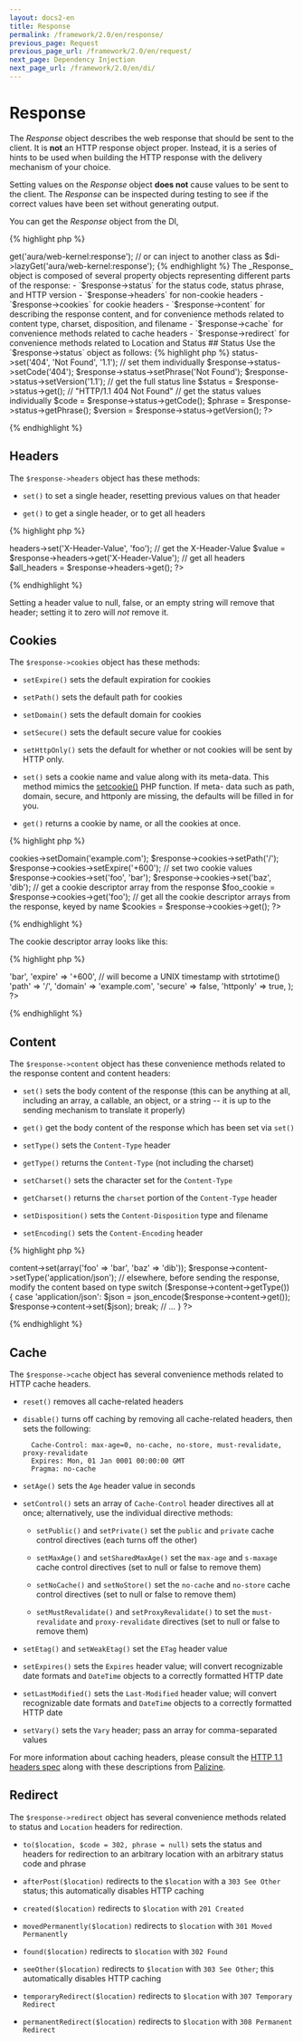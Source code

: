 ```yaml
---
layout: docs2-en
title: Response
permalink: /framework/2.0/en/response/
previous_page: Request
previous_page_url: /framework/2.0/en/request/
next_page: Dependency Injection
next_page_url: /framework/2.0/en/di/
---
```


# Response

The _Response_ object describes the web response that should be sent to the
client. It is **not** an HTTP response object proper. Instead, it is a series
of hints to be used when building the HTTP response with the delivery
mechanism of your choice.

Setting values on the _Response_ object **does not** cause values to be sent
to the client. The _Response_ can be inspected during testing to see if the
correct values have been set without generating output.

You can get the _Response_ object from the DI,

{% highlight php %}
<?php
$di->get('aura/web-kernel:response');

// or can inject to another class as

$di->lazyGet('aura/web-kernel:response');
{% endhighlight %}

The _Response_ object is composed of several property objects representing
different parts of the response:

- `$response->status` for the status code, status phrase, and HTTP version

- `$response->headers` for non-cookie headers

- `$response->cookies` for cookie headers

- `$response->content` for describing the response content, and for
  convenience methods related to content type, charset, disposition, and
  filename

- `$response->cache` for convenience methods related to cache headers

- `$response->redirect` for convenience methods related to Location and Status


## Status

Use the `$response->status` object as follows:

{% highlight php %}
<?php
// set the status code, phrase, and version at once
$response->status->set('404', 'Not Found', '1.1');

// set them individually
$response->status->setCode('404');
$response->status->setPhrase('Not Found');
$response->status->setVersion('1.1');

// get the full status line
$status = $response->status->get(); // "HTTP/1.1 404 Not Found"

// get the status values individually
$code    = $response->status->getCode();
$phrase  = $response->status->getPhrase();
$version = $response->status->getVersion();
?>
{% endhighlight %}

## Headers

The `$response->headers` object has these methods:

- `set()` to set a single header, resetting previous values on that header

- `get()` to get a single header, or to get all headers

{% highlight php %}
<?php
// X-Header-Value: foo
$response->headers->set('X-Header-Value', 'foo');

// get the X-Header-Value
$value = $response->headers->get('X-Header-Value');

// get all headers
$all_headers = $response->headers->get();
?>
{% endhighlight %}

Setting a header value to null, false, or an empty string will remove that
header; setting it to zero will *not* remove it.

## Cookies

The `$response->cookies` object has these methods:

- `setExpire()` sets the default expiration for cookies

- `setPath()` sets the default path for cookies

- `setDomain()` sets the default domain for cookies

- `setSecure()` sets the default secure value for cookies

- `setHttpOnly()` sets the default for whether or not cookies will be sent by
  HTTP only.

- `set()` sets a cookie name and value along with its meta-data. This method
  mimics the [setcookie()](http://php.net/setcookie) PHP function. If meta-
  data such as path, domain, secure, and httponly are missing, the defaults
  will be filled in for you.

- `get()` returns a cookie by name, or all the cookies at once.

{% highlight php %}
<?php
// set a default expire time to 10 minutes from now on a domain and path
$response->cookies->setDomain('example.com');
$response->cookies->setPath('/');
$response->cookies->setExpire('+600');

// set two cookie values
$response->cookies->set('foo', 'bar');
$response->cookies->set('baz', 'dib');

// get a cookie descriptor array from the response
$foo_cookie = $response->cookies->get('foo');

// get all the cookie descriptor arrays from the response, keyed by name
$cookies = $response->cookies->get();
?>
{% endhighlight %}

The cookie descriptor array looks like this:

{% highlight php %}
<?php
$cookies['foo'] = array(
    'value' => 'bar',
    'expire' => '+600', // will become a UNIX timestamp with strtotime()
    'path' => '/',
    'domain' => 'example.com',
    'secure' => false,
    'httponly' => true,
);
?>
{% endhighlight %}


## Content

The `$response->content` object has these convenience methods related to the
response content and content headers:

- `set()` sets the body content of the response (this can be anything at all,
  including an array, a callable, an object, or a string -- it is up to the
  sending mechanism to translate it properly)

- `get()` get the body content of the response which has been set via `set()`

- `setType()` sets the `Content-Type` header

- `getType()` returns the `Content-Type` (not including the charset)

- `setCharset()` sets the character set for the `Content-Type`

- `getCharset()` returns the `charset` portion of the `Content-Type` header

- `setDisposition()` sets the `Content-Disposition` type and filename

- `setEncoding()` sets the `Content-Encoding` header

{% highlight php %}
<?php
// set the response content, type, and charset
$response->content->set(array('foo' => 'bar', 'baz' => 'dib'));
$response->content->setType('application/json');

// elsewhere, before sending the response, modify the content based on type
switch ($response->content->getType()) {
    case 'application/json':
        $json = json_encode($response->content->get());
        $response->content->set($json);
        break;
    // ...
}
?>
{% endhighlight %}


## Cache

The `$response->cache` object has several convenience methods related to HTTP
cache headers.

- `reset()` removes all cache-related headers

- `disable()` turns off caching by removing all cache-related headers, then
  sets the following:

        Cache-Control: max-age=0, no-cache, no-store, must-revalidate, proxy-revalidate
        Expires: Mon, 01 Jan 0001 00:00:00 GMT
        Pragma: no-cache

- `setAge()` sets the `Age` header value in seconds

- `setControl()` sets an array of `Cache-Control` header directives all at
  once; alternatively, use the individual directive methods:

    - `setPublic()` and `setPrivate()` set the `public` and `private` cache
      control directives (each turns off the other)

    - `setMaxAge()` and `setSharedMaxAge()` set the `max-age` and `s-maxage`
      cache control directives (set to null or false to remove them)

    - `setNoCache()` and `setNoStore()` set the `no-cache` and `no-store`
      cache control directives (set to null or false to remove them)

    - `setMustRevalidate()` and `setProxyRevalidate()` to set the
      `must-revalidate` and `proxy-revalidate` directives (set to null or
      false to remove them)

- `setEtag()` and `setWeakEtag()` set the `ETag` header value

- `setExpires()` sets the `Expires` header value; will convert recognizable
  date formats and `DateTime` objects to a correctly formatted HTTP date

- `setLastModified()` sets the `Last-Modified` header value; will convert
  recognizable date formats and `DateTime` objects to a correctly formatted
  HTTP date

- `setVary()` sets the `Vary` header; pass an array for comma-separated values

For more information about caching headers, please consult the
[HTTP 1.1 headers spec][] along with these descriptions from [Palizine][].

  [HTTP 1.1 headers spec]: http://www.w3.org/Protocols/rfc2616/rfc2616-sec14.html
  [Palizine]: http://palizine.plynt.com/issues/2008Jul/cache-control-attributes/


## Redirect

The `$response->redirect` object has several convenience methods related to
status and `Location` headers for redirection.

- `to($location, $code = 302, phrase = null)` sets the status and headers
  for redirection to an arbitrary location with an arbitrary status code and
  phrase

- `afterPost($location)` redirects to the `$location` with a `303 See
  Other` status; this automatically disables HTTP caching

- `created($location)` redirects to `$location` with `201 Created`

- `movedPermanently($location)` redirects to `$location` with `301 Moved Permanently`

- `found($location)` redirects to `$location` with `302 Found`

- `seeOther($location)` redirects to `$location` with `303 See Other`; this
  automatically disables HTTP caching

- `temporaryRedirect($location)` redirects to `$location` with `307 Temporary Redirect`

- `permanentRedirect($location)` redirects to `$location` with `308 Permanent Redirect`
